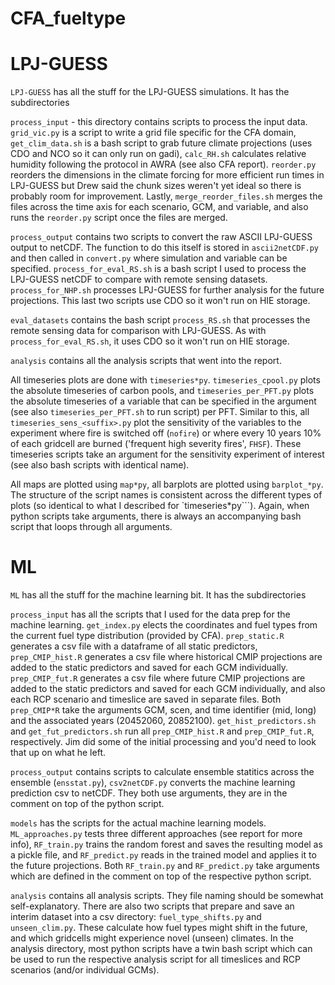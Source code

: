 # CFA_fueltype

# LPJ-GUESS
```LPJ-GUESS``` has all the stuff for the LPJ-GUESS simulations. It has the subdirectories

```process_input``` - this directory contains scripts to process the input data. ```grid_vic.py``` is a script to write a grid file specific for the CFA domain, ```get_clim_data.sh``` is a bash script to grab future climate projections (uses CDO and NCO so it can only run on gadi), ```calc_RH.sh``` calculates relative humidity following the protocol in AWRA (see also CFA report). ```reorder.py``` reorders the dimensions in the climate forcing for more efficient run times in LPJ-GUESS but Drew said the chunk sizes weren't yet ideal so there is probably room for improvement. Lastly, ```merge_reorder_files.sh``` merges the files across the time axis for each scenario, GCM, and variable, and also runs the ```reorder.py``` script once the files are merged.

```process_output``` contains two scripts to convert the raw ASCII LPJ-GUESS output to netCDF. The function to do this itself is stored in ```ascii2netCDF.py``` and then called in ```convert.py``` where simulation and variable can be specified. ```process_for_eval_RS.sh``` is a bash script I used to process the LPJ-GUESS netCDF to compare with remote sensing datasets. ```process_for_NHP.sh``` processes LPJ-GUESS for further analysis for the future projections. This last two scripts use CDO so it won't run on HIE storage.

```eval_datasets``` contains the bash script ```process_RS.sh``` that processes the remote sensing data for comparison with LPJ-GUESS. As with ```process_for_eval_RS.sh```, it uses CDO so it won't run on HIE storage.

```analysis``` contains all the analysis scripts that went into the report. 

All timeseries plots are done with ```timeseries*py```. ```timeseries_cpool.py``` plots the absolute timeseries of carbon pools, and ```timeseries_per_PFT.py``` plots the absolute timeseries of a variable that can be specified in the argument (see also ```timeseries_per_PFT.sh``` to run script) per PFT. Similar to this, all ```timeseries_sens_<suffix>.py``` plot the sensitivity of the variables to the experiment where fire is switched off (```nofire```) or where every 10 years 10% of each gridcell are burned ('frequent high severity fires', ```FHSF```). These timeseries scripts take an argument for the sensitivity experiment of interest (see also bash scripts with identical name).

All maps are plotted using ```map*py```, all barplots are plotted using ```barplot_*py```. The structure of the script names is consistent across the different types of plots (so identical to what I described for `timeseries*py```). Again, when python scripts take arguments, there is always an accompanying bash script that loops through all arguments.

# ML
```ML``` has all the stuff for the machine learning bit. It has the subdirectories

```process_input``` has all the scripts that I used for the data prep for the machine learning. ```get_index.py``` elects the coordinates and fuel types from the current fuel type distribution (provided by CFA). ```prep_static.R``` generates a csv file with a dataframe of all static predictors, ```prep_CMIP_hist.R``` generates a csv file where historical CMIP projections are added to the static predictors and saved for each GCM individually. ```prep_CMIP_fut.R``` generates a csv file where future CMIP projections are added to the static predictors and saved for each GCM individually, and also each RCP scenario and timeslice are saved in separate files. Both ```prep_CMIP*R``` take the arguments GCM, scen, and time identifier (mid, long) and the associated years (20452060, 20852100). ```get_hist_predictors.sh``` and ```get_fut_predictors.sh``` run all ```prep_CMIP_hist.R``` and ```prep_CMIP_fut.R```, respectively. Jim did some of the initial processing and you'd need to look that up on what he left.

```process_output``` contains scripts to calculate ensemble statitics across the ensemble (```ensstat.py```), ```csv2netCDF.py``` converts the machine learning prediction csv to netCDF. They both use arguments, they are in the comment on top of the python script.

```models``` has the scripts for the actual machine learning models. ```ML_approaches.py``` tests three different approaches (see report for more info), ```RF_train.py``` trains the random forest and saves the resulting model as a pickle file, and ```RF_predict.py``` reads in the trained model and applies it to the future projections. Both ```RF_train.py``` and ```RF_predict.py``` take arguments which are defined in the comment on top of the respective python script.

```analysis``` contains all analysis scripts. They file naming should be somewhat self-explanatory. There are also two scripts that prepare and save an interim dataset into a csv directory: ```fuel_type_shifts.py``` and ```unseen_clim.py```. These calculate how fuel types might shift in the future, and which gridcells might experience novel (unseen) climates. In the analysis directory, most python scripts have a twin bash script which can be used to run the respective analysis script for all timeslices and RCP scenarios (and/or individual GCMs).

